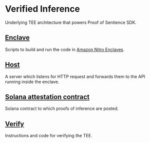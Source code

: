 # Verified Inference

Underlying TEE architecture that powers Proof of Sentience SDK.

## [Enclave](enclave)
Scripts to build and run the code in [Amazon Nitro Enclaves](https://aws.amazon.com/ec2/nitro/nitro-enclaves/).

## [Host](host)
A server which listens for HTTP request and forwards them to the API running inside the enclave.

## [Solana attestation contract](solana-attestation-contract)
Solana contract to which proofs of inference are posted.

## [Verify](verify)
Instructions and code for verifying the TEE.